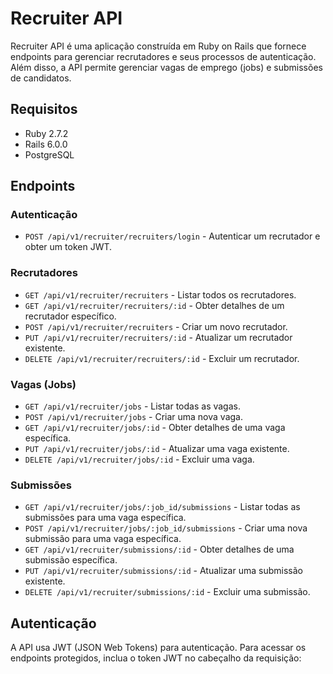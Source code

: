 # Recruiter API

Recruiter API é uma aplicação construída em Ruby on Rails que fornece endpoints para gerenciar recrutadores e seus processos de autenticação. Além disso, a API permite gerenciar vagas de emprego (jobs) e submissões de candidatos.

## Requisitos

- Ruby 2.7.2
- Rails 6.0.0
- PostgreSQL

## Endpoints

### Autenticação

- `POST /api/v1/recruiter/recruiters/login` - Autenticar um recrutador e obter um token JWT.

### Recrutadores

- `GET /api/v1/recruiter/recruiters` - Listar todos os recrutadores.
- `GET /api/v1/recruiter/recruiters/:id` - Obter detalhes de um recrutador específico.
- `POST /api/v1/recruiter/recruiters` - Criar um novo recrutador.
- `PUT /api/v1/recruiter/recruiters/:id` - Atualizar um recrutador existente.
- `DELETE /api/v1/recruiter/recruiters/:id` - Excluir um recrutador.

### Vagas (Jobs)

- `GET /api/v1/recruiter/jobs` - Listar todas as vagas.
- `POST /api/v1/recruiter/jobs` - Criar uma nova vaga.
- `GET /api/v1/recruiter/jobs/:id` - Obter detalhes de uma vaga específica.
- `PUT /api/v1/recruiter/jobs/:id` - Atualizar uma vaga existente.
- `DELETE /api/v1/recruiter/jobs/:id` - Excluir uma vaga.

### Submissões

- `GET /api/v1/recruiter/jobs/:job_id/submissions` - Listar todas as submissões para uma vaga específica.
- `POST /api/v1/recruiter/jobs/:job_id/submissions` - Criar uma nova submissão para uma vaga específica.
- `GET /api/v1/recruiter/submissions/:id` - Obter detalhes de uma submissão específica.
- `PUT /api/v1/recruiter/submissions/:id` - Atualizar uma submissão existente.
- `DELETE /api/v1/recruiter/submissions/:id` - Excluir uma submissão.

## Autenticação

A API usa JWT (JSON Web Tokens) para autenticação. Para acessar os endpoints protegidos, inclua o token JWT no cabeçalho da requisição:

